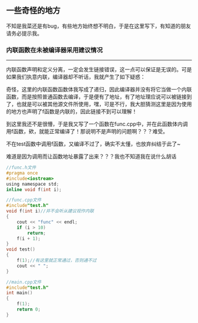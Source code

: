## 一些奇怪的地方

不知是我菜还是有bug，有些地方始终想不明白，于是在这里写下，有知道的朋友请务必提示我。

### 内联函数在未被编译器采用建议情况

---

内联函数声明和定义分离，一定会发生链接错误，这一点可以保证是无误的。可是如果我们执意内联，编译器却不听话，我就产生了如下疑惑：

奇怪，这里的内联函数函数体我写成了递归，因此编译器并没有将它当做一个内联函数，而是按照普通函数去编译，于是便有了地址，有了地址理应说可以被链接到了，也就是可以被其他源文件所使用，嘿，可是不行，我大胆猜测这里是因为使用的地方也声明了f函数是内联的，因此链接不到可以理解！

到这里我还不是很懵，于是我又写了一个函数在func.cpp中，并在此函数体内调用f函数，欸，就能正常编译了！那说明不是声明的问题啊？？？难受。

不在test函数中调用f函数，又编译不过了，确实不太懂，也放弃纠结于此了~

难道是因为调用而让函数地址暴露了出来？？？我也不知道我在说什么胡话

```c
//func.h文件
#pragma once
#include<iostream>
using namespace std;
inline void f(int i);

//func.cpp文件
#include"test.h"
void f(int i)//并不会听从建议视作内联
{
	cout << "func" << endl;
	if (i > 10)
		return;
	f(i + 1);
}
void test()
{
	f(1);//有这里就正常通过，否则通不过
	cout << " ";
}

//main.cpp文件
#include"test.h"
int main()
{
	f(1);
	return 0;
}
```

